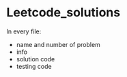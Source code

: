 # Leetcode_solutions
In every file:
- name and number of problem
- info
- solution code
- testing code
